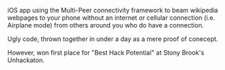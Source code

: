 iOS app using the Multi-Peer connectivity framework to beam wikipedia webpages to your phone without an internet or cellular connection (i.e. Airplane mode) from others around you who do have a connection.

Ugly code, thrown together in under a day as a mere proof of conecept.

However, won first place for "Best Hack Potential" at Stony Brook's Unhackaton.
